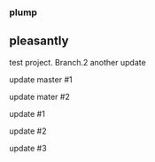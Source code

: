 ### plump
## pleasantly

test project.
Branch.2
another update


update master #1

update mater #2

update #1

update #2

update #3